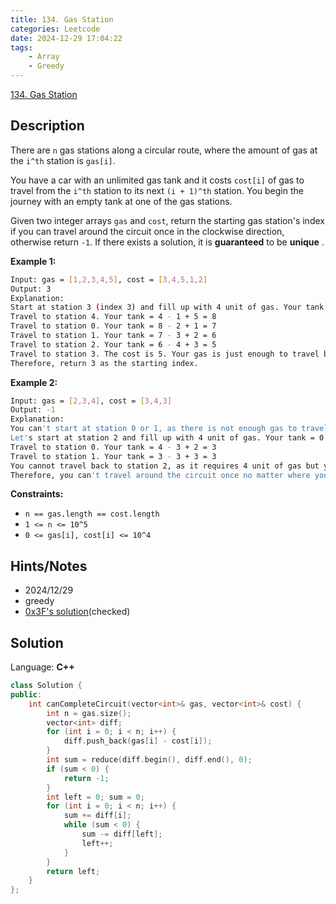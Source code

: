 ```yaml
---
title: 134. Gas Station
categories: Leetcode
date: 2024-12-29 17:04:22
tags:
    - Array
    - Greedy
---
```


[134. Gas Station](https://leetcode.com/problems/gas-station/description/?envType=problem-list-v2&envId=plakya4j)

## Description

There are `n` gas stations along a circular route, where the amount of gas at the `i^th` station is `gas[i]`.

You have a car with an unlimited gas tank and it costs `cost[i]` of gas to travel from the `i^th` station to its next `(i + 1)^th` station. You begin the journey with an empty tank at one of the gas stations.

Given two integer arrays `gas` and `cost`, return the starting gas station's index if you can travel around the circuit once in the clockwise direction, otherwise return `-1`. If there exists a solution, it is **guaranteed**  to be **unique** .

**Example 1:**

```bash
Input: gas = [1,2,3,4,5], cost = [3,4,5,1,2]
Output: 3
Explanation:
Start at station 3 (index 3) and fill up with 4 unit of gas. Your tank = 0 + 4 = 4
Travel to station 4. Your tank = 4 - 1 + 5 = 8
Travel to station 0. Your tank = 8 - 2 + 1 = 7
Travel to station 1. Your tank = 7 - 3 + 2 = 6
Travel to station 2. Your tank = 6 - 4 + 3 = 5
Travel to station 3. The cost is 5. Your gas is just enough to travel back to station 3.
Therefore, return 3 as the starting index.
```

**Example 2:**

```bash
Input: gas = [2,3,4], cost = [3,4,3]
Output: -1
Explanation:
You can't start at station 0 or 1, as there is not enough gas to travel to the next station.
Let's start at station 2 and fill up with 4 unit of gas. Your tank = 0 + 4 = 4
Travel to station 0. Your tank = 4 - 3 + 2 = 3
Travel to station 1. Your tank = 3 - 3 + 3 = 3
You cannot travel back to station 2, as it requires 4 unit of gas but you only have 3.
Therefore, you can't travel around the circuit once no matter where you start.
```

**Constraints:**

- `n == gas.length == cost.length`
- `1 <= n <= 10^5`
- `0 <= gas[i], cost[i] <= 10^4`

## Hints/Notes

- 2024/12/29
- greedy
- [0x3F's solution](https://leetcode.cn/problems/gas-station/solutions/2933132/yong-zhe-xian-tu-zhi-guan-li-jie-pythonj-qccr/)(checked)

## Solution

Language: **C++**

```C++
class Solution {
public:
    int canCompleteCircuit(vector<int>& gas, vector<int>& cost) {
        int n = gas.size();
        vector<int> diff;
        for (int i = 0; i < n; i++) {
            diff.push_back(gas[i] - cost[i]);
        }
        int sum = reduce(diff.begin(), diff.end(), 0);
        if (sum < 0) {
            return -1;
        }
        int left = 0; sum = 0;
        for (int i = 0; i < n; i++) {
            sum += diff[i];
            while (sum < 0) {
                sum -= diff[left];
                left++;
            }
        }
        return left;
    }
};
```
